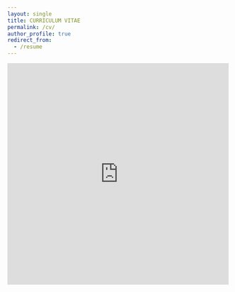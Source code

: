 ```yaml
---
layout: single
title: CURRICULUM VITAE
permalink: /cv/
author_profile: true
redirect_from:
  - /resume
---
```

<embed src="https://github.com/KensleyBlaise/KensleyBlaise.github.io/blob/master/assets/images/CV_Kensley_Blaise.pdf" width="500" height="500" type='application/pdf'>

